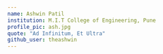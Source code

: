 ```yaml
---
name: Ashwin Patil
institution: M.I.T College of Engineering, Pune
profile_pic: ash.jpg
quote: "Ad Infinitum, Et Ultra"
github_user: theashwin
---
```

